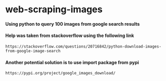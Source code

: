 # web-scraping-images
#### Using python to query 100 images from google search results


#### Help was taken from stackoverflow using the following link
    https://stackoverflow.com/questions/20716842/python-download-images-from-google-image-search

#### Another potential solution is to use import package from pypi
    https://pypi.org/project/google_images_download/
